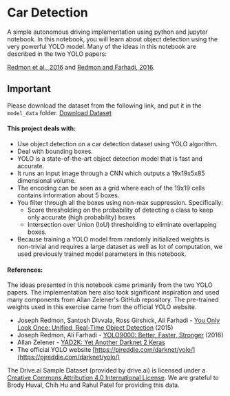 # Car Detection

A simple autonomous driving implementation using python and jupyter notebook. In this notebook, you will learn about object detection using the very powerful YOLO model. Many of the ideas in this notebook are described in the two YOLO papers:

[Redmon et al., 2016](https://arxiv.org/abs/1506.02640) and [Redmon and Farhadi, 2016](https://arxiv.org/abs/1612.08242).

## Important

Please download the dataset from the following link, and put it in the `model_data` folder.
[Download Dataset](https://www.amazon.com/clouddrive/share/BXZyHxor8eS2MH0XdcrsHXStPaL56lQGIjlEYlIp4GC)

#### This project deals with:

- Use object detection on a car detection dataset using YOLO algorithm.
- Deal with bounding boxes.
- YOLO is a state-of-the-art object detection model that is fast and accurate.
- It runs an input image through a CNN which outputs a 19x19x5x85 dimensional volume.
- The encoding can be seen as a grid where each of the 19x19 cells contains information about 5 boxes.
- You filter through all the boxes using non-max suppression. Specifically:
  - Score thresholding on the probability of detecting a class to keep only accurate (high probability) boxes
  - Intersection over Union (IoU) thresholding to eliminate overlapping boxes.
- Because training a YOLO model from randomly initialized weights is non-trivial and requires a large dataset as well as lot of computation, we used previously trained model parameters in this notebook.

#### References:

The ideas presented in this notebook came primarily from the two YOLO papers. The implementation here also took significant inspiration and used many components from Allan Zelener's GitHub repository. The pre-trained weights used in this exercise came from the official YOLO website.

- Joseph Redmon, Santosh Divvala, Ross Girshick, Ali Farhadi - [You Only Look Once: Unified, Real-Time Object Detection](https://arxiv.org/abs/1506.02640) (2015)
- Joseph Redmon, Ali Farhadi - [YOLO9000: Better, Faster, Stronger](https://arxiv.org/abs/1612.08242) (2016)
- Allan Zelener - [YAD2K: Yet Another Darknet 2 Keras](https://github.com/allanzelener/YAD2K)
- The official YOLO website [https://pjreddie.com/darknet/yolo/](https://pjreddie.com/darknet/yolo/)

The Drive.ai Sample Dataset (provided by drive.ai) is licensed under a [Creative Commons Attribution 4.0 International License](https://creativecommons.org/licenses/by/4.0/). We are grateful to Brody Huval, Chih Hu and Rahul Patel for providing this data.
